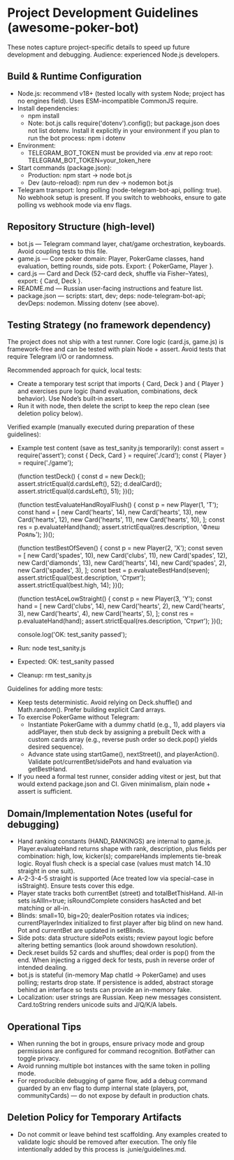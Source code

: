 # Project Development Guidelines (awesome-poker-bot)

These notes capture project-specific details to speed up future development and debugging. Audience: experienced Node.js developers.

## Build & Runtime Configuration

- Node.js: recommend v18+ (tested locally with system Node; project has no engines field). Uses ESM-incompatible CommonJS require.
- Install dependencies:
  - npm install
  - Note: bot.js calls require('dotenv').config(); but package.json does not list dotenv. Install it explicitly in your environment if you plan to run the bot process: npm i dotenv
- Environment:
  - TELEGRAM_BOT_TOKEN must be provided via .env at repo root:
    TELEGRAM_BOT_TOKEN=your_token_here
- Start commands (package.json):
  - Production: npm start → node bot.js
  - Dev (auto-reload): npm run dev → nodemon bot.js
- Telegram transport: long polling (node-telegram-bot-api, polling: true). No webhook setup is present. If you switch to webhooks, ensure to gate polling vs webhook mode via env flags.

## Repository Structure (high-level)

- bot.js — Telegram command layer, chat/game orchestration, keyboards. Avoid coupling tests to this file.
- game.js — Core poker domain: Player, PokerGame classes, hand evaluation, betting rounds, side pots. Export: { PokerGame, Player }.
- card.js — Card and Deck (52-card deck, shuffle via Fisher–Yates), export: { Card, Deck }.
- README.md — Russian user-facing instructions and feature list.
- package.json — scripts: start, dev; deps: node-telegram-bot-api; devDeps: nodemon. Missing dotenv (see above).

## Testing Strategy (no framework dependency)

The project does not ship with a test runner. Core logic (card.js, game.js) is framework-free and can be tested with plain Node + assert. Avoid tests that require Telegram I/O or randomness.

Recommended approach for quick, local tests:

- Create a temporary test script that imports { Card, Deck } and { Player } and exercises pure logic (hand evaluation, combinations, deck behavior). Use Node’s built‑in assert.
- Run it with node, then delete the script to keep the repo clean (see deletion policy below).

Verified example (manually executed during preparation of these guidelines):

- Example test content (save as test_sanity.js temporarily):
  const assert = require('assert');
  const { Deck, Card } = require('./card');
  const { Player } = require('./game');

  (function testDeck() {
    const d = new Deck();
    assert.strictEqual(d.cardsLeft(), 52);
    d.dealCard();
    assert.strictEqual(d.cardsLeft(), 51);
  })();

  (function testEvaluateHandRoyalFlush() {
    const p = new Player(1, 'T');
    const hand = [
      new Card('hearts', 14),
      new Card('hearts', 13),
      new Card('hearts', 12),
      new Card('hearts', 11),
      new Card('hearts', 10),
    ];
    const res = p.evaluateHand(hand);
    assert.strictEqual(res.description, 'Флеш Рояль');
  })();

  (function testBestOfSeven() {
    const p = new Player(2, 'X');
    const seven = [
      new Card('spades', 10),
      new Card('clubs', 11),
      new Card('spades', 12),
      new Card('diamonds', 13),
      new Card('hearts', 14),
      new Card('spades', 2),
      new Card('spades', 3),
    ];
    const best = p.evaluateBestHand(seven);
    assert.strictEqual(best.description, 'Стрит');
    assert.strictEqual(best.high, 14);
  })();

  (function testAceLowStraight() {
    const p = new Player(3, 'Y');
    const hand = [
      new Card('clubs', 14),
      new Card('hearts', 2),
      new Card('hearts', 3),
      new Card('hearts', 4),
      new Card('hearts', 5),
    ];
    const res = p.evaluateHand(hand);
    assert.strictEqual(res.description, 'Стрит');
  })();

  console.log('OK: test_sanity passed');

- Run: node test_sanity.js
- Expected: OK: test_sanity passed
- Cleanup: rm test_sanity.js

Guidelines for adding more tests:

- Keep tests deterministic. Avoid relying on Deck.shuffle() and Math.random(). Prefer building explicit Card arrays.
- To exercise PokerGame without Telegram:
  - Instantiate PokerGame with a dummy chatId (e.g., 1), add players via addPlayer, then stub deck by assigning a prebuilt Deck with a custom cards array (e.g., reverse push order so deck.pop() yields desired sequence).
  - Advance state using startGame(), nextStreet(), and playerAction(). Validate pot/currentBet/sidePots and hand evaluation via getBestHand.
- If you need a formal test runner, consider adding vitest or jest, but that would extend package.json and CI. Given minimalism, plain node + assert is sufficient.

## Domain/Implementation Notes (useful for debugging)

- Hand ranking constants (HAND_RANKINGS) are internal to game.js. Player.evaluateHand returns shape with rank, description, plus fields per combination: high, low, kicker(s); compareHands implements tie-break logic. Royal flush check is a special case (values must match 14..10 straight in one suit).
- A-2-3-4-5 straight is supported (Ace treated low via special-case in isStraight). Ensure tests cover this edge.
- Player state tracks both currentBet (street) and totalBetThisHand. All-in sets isAllIn=true; isRoundComplete considers hasActed and bet matching or all-in.
- Blinds: small=10, big=20; dealerPosition rotates via indices; currentPlayerIndex initialized to first player after big blind on new hand. Pot and currentBet are updated in setBlinds.
- Side pots: data structure sidePots exists; review payout logic before altering betting semantics (look around showdown resolution).
- Deck.reset builds 52 cards and shuffles; deal order is pop() from the end. When injecting a rigged deck for tests, push in reverse order of intended dealing.
- bot.js is stateful (in-memory Map chatId → PokerGame) and uses polling; restarts drop state. If persistence is added, abstract storage behind an interface so tests can provide an in-memory fake.
- Localization: user strings are Russian. Keep new messages consistent. Card.toString renders unicode suits and J/Q/K/A labels.

## Operational Tips

- When running the bot in groups, ensure privacy mode and group permissions are configured for command recognition. BotFather can toggle privacy.
- Avoid running multiple bot instances with the same token in polling mode.
- For reproducible debugging of game flow, add a debug command guarded by an env flag to dump internal state (players, pot, communityCards) — do not expose by default in production chats.

## Deletion Policy for Temporary Artifacts

- Do not commit or leave behind test scaffolding. Any examples created to validate logic should be removed after execution. The only file intentionally added by this process is .junie/guidelines.md.

